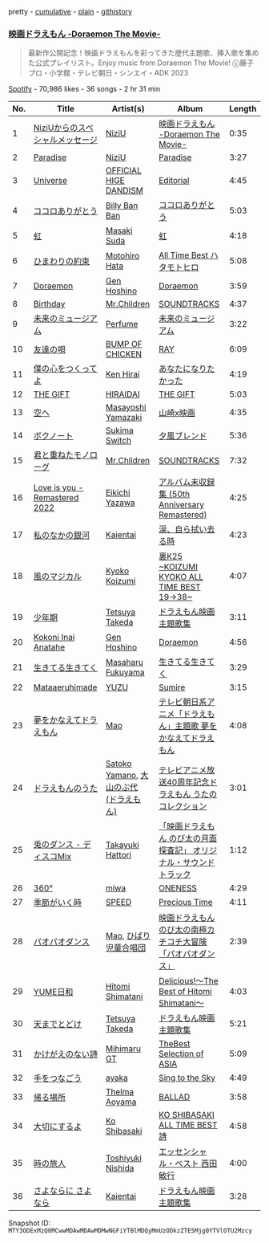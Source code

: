 pretty - [cumulative](/playlists/cumulative/37i9dQZF1DWUVNUz8WZk9Y.md) - [plain](/playlists/plain/37i9dQZF1DWUVNUz8WZk9Y) - [githistory](https://github.githistory.xyz/mackorone/spotify-playlist-archive/blob/main/playlists/plain/37i9dQZF1DWUVNUz8WZk9Y)

### [映画ドラえもん \-Doraemon The Movie\-](https://open.spotify.com/playlist/37i9dQZF1DWUVNUz8WZk9Y)

> 最新作公開記念！映画ドラえもんを彩ってきた歴代主題歌、挿入歌を集めた公式プレイリスト。Enjoy music from Doraemon The Movie! ⓒ藤子プロ・小学館・テレビ朝日・シンエイ・ADK 2023

[Spotify](https://open.spotify.com/user/spotify) - 70,986 likes - 36 songs - 2 hr 31 min

| No. | Title | Artist(s) | Album | Length |
|---|---|---|---|---|
| 1 | [NiziUからのスペシャルメッセージ](https://open.spotify.com/track/5mURJqVQq04CMTXbD6W7ap) | [NiziU](https://open.spotify.com/artist/3z8diLlUCkN1j9N9ZdnfBJ) | [映画ドラえもん \-Doraemon The Movie\-](https://open.spotify.com/album/0hDweJfMt8lKaiISWaUYJ0) | 0:35 |
| 2 | [Paradise](https://open.spotify.com/track/4j3ZYby4xNDuqfHb3Crm4k) | [NiziU](https://open.spotify.com/artist/3z8diLlUCkN1j9N9ZdnfBJ) | [Paradise](https://open.spotify.com/album/5ItabiqjFEYWwMFL1jBfve) | 3:27 |
| 3 | [Universe](https://open.spotify.com/track/2uCN45we6vuQJIOqzuLO5k) | [OFFICIAL HIGE DANDISM](https://open.spotify.com/artist/5Vo1hnCRmCM6M4thZCInCj) | [Editorial](https://open.spotify.com/album/22nXr9DqkTAp1Y0GT1ialu) | 4:45 |
| 4 | [ココロありがとう](https://open.spotify.com/track/6yDOyzVDOs4ZA7YNcMZoTK) | [Billy Ban Ban](https://open.spotify.com/artist/3hoe4fPtz7MtwwPWypVO7n) | [ココロありがとう](https://open.spotify.com/album/6UCI4YWvsA408oCtlYN44R) | 5:03 |
| 5 | [虹](https://open.spotify.com/track/7AIj86wFWqm7X1TZ2hzHwS) | [Masaki Suda](https://open.spotify.com/artist/6n4SsAp5VjvIBg3s9QCcPX) | [虹](https://open.spotify.com/album/0hE2gFx2Dv7DEm9kepaFFi) | 4:18 |
| 6 | [ひまわりの約束](https://open.spotify.com/track/4SWzCUmuOQiPb6MJhrqZlJ) | [Motohiro Hata](https://open.spotify.com/artist/706WzkJEacBrtkHKRpBU2q) | [All Time Best ハタモトヒロ](https://open.spotify.com/album/0JacmVkCsfYIAUSwVXfc7q) | 5:08 |
| 7 | [Doraemon](https://open.spotify.com/track/2pcuXnZhTirLXsfXGVFTv2) | [Gen Hoshino](https://open.spotify.com/artist/1S2S00lgLYLGHWA44qGEUs) | [Doraemon](https://open.spotify.com/album/5VGCJPjawUCJhP4PG2IKtp) | 3:59 |
| 8 | [Birthday](https://open.spotify.com/track/0arzkZjLAK8lPIjYILGL17) | [Mr.Children](https://open.spotify.com/artist/1qma7XhwZotCAucL7NHVLY) | [SOUNDTRACKS](https://open.spotify.com/album/1EKHTn7izq40Me9Wwg87rS) | 4:37 |
| 9 | [未来のミュージアム](https://open.spotify.com/track/3IIWswUsUI4BnTWYZU2UsN) | [Perfume](https://open.spotify.com/artist/2XMxWKPKCxoLkSdpCViCnr) | [未来のミュージアム](https://open.spotify.com/album/7Bc42pyMISw5ntd3qDqUtj) | 3:22 |
| 10 | [友達の唄](https://open.spotify.com/track/7rWuSM3qyNXaVm4XqROWV1) | [BUMP OF CHICKEN](https://open.spotify.com/artist/0hSFeqPehe7FtCNWuQ6Bsy) | [RAY](https://open.spotify.com/album/7Al8QIzk8sarvtcjkY6lqw) | 6:09 |
| 11 | [僕の心をつくってよ](https://open.spotify.com/track/2zxLdUZZUBznEtI9x6pxxO) | [Ken Hirai](https://open.spotify.com/artist/6jIhEiXcCAyBsuEI7qZ9vc) | [あなたになりたかった](https://open.spotify.com/album/7JAM66YWBWKjYiqDU4oczq) | 4:19 |
| 12 | [THE GIFT](https://open.spotify.com/track/5qTwnr6WbWeeUDS9dcl5g6) | [HIRAIDAI](https://open.spotify.com/artist/7JthQ6zwNzfxRfIEjp6wUs) | [THE GIFT](https://open.spotify.com/album/423LWA7PU0o0Lke9vTFLxk) | 5:03 |
| 13 | [空へ](https://open.spotify.com/track/1BewDJrYxLgN9nS2zhZY1i) | [Masayoshi Yamazaki](https://open.spotify.com/artist/6gvedX0HcRQYMD5IhY8KKt) | [山崎x映画](https://open.spotify.com/album/3SpIt27FGjgDE6WARb1oWK) | 4:35 |
| 14 | [ボクノート](https://open.spotify.com/track/72t8Apk92BNOE9iWiVfRG9) | [Sukima Switch](https://open.spotify.com/artist/0wRzWf3I4lUl9hdFF5uL0m) | [夕風ブレンド](https://open.spotify.com/album/1augQyrMkhybkaINaxUyVL) | 5:36 |
| 15 | [君と重ねたモノローグ](https://open.spotify.com/track/4Zk4F73POCW2GKYlpLpEpD) | [Mr.Children](https://open.spotify.com/artist/1qma7XhwZotCAucL7NHVLY) | [SOUNDTRACKS](https://open.spotify.com/album/1EKHTn7izq40Me9Wwg87rS) | 7:32 |
| 16 | [Love is you \- Remastered 2022](https://open.spotify.com/track/5pB0jgJRHCgRfTOtX8sDJ5) | [Eikichi Yazawa](https://open.spotify.com/artist/6r4KqrquvtAy0fcJUU2VGB) | [アルバム未収録集 \(50th Anniversary Remastered\)](https://open.spotify.com/album/3zm7A7DGyIJnwz7f4uTlhi) | 4:25 |
| 17 | [私のなかの銀河](https://open.spotify.com/track/18TJmCozSNyy2apOJfF8Wt) | [Kaientai](https://open.spotify.com/artist/1DsKJnZ0VeVD4ZEpDIegQF) | [涙、自ら拭い去る時](https://open.spotify.com/album/0lKauXhP2Zl2zOvXTgR7Co) | 4:23 |
| 18 | [風のマジカル](https://open.spotify.com/track/0mv1d2ALQZf7EORUJym7BU) | [Kyoko Koizumi](https://open.spotify.com/artist/47CIQFAst7iOrRZ16XOfP8) | [裏K25 \~KOIZUMI KYOKO ALL TIME BEST 19→38\~](https://open.spotify.com/album/3dCD0h7bx5v13OSfV86d3r) | 4:07 |
| 19 | [少年期](https://open.spotify.com/track/1ReCdmB1c7TCxTcaxYK8Z7) | [Tetsuya Takeda](https://open.spotify.com/artist/69XPjjmtVFyntrir7ZHfnk) | [ドラえもん映画主題歌集](https://open.spotify.com/album/6ClSL3281Uc1W0zBgOoViV) | 3:11 |
| 20 | [Kokoni Inai Anatahe](https://open.spotify.com/track/1plEsqK09kXS5RRja71Mrz) | [Gen Hoshino](https://open.spotify.com/artist/1S2S00lgLYLGHWA44qGEUs) | [Doraemon](https://open.spotify.com/album/5VGCJPjawUCJhP4PG2IKtp) | 4:56 |
| 21 | [生きてる生きてく](https://open.spotify.com/track/6TT5cVq9gtm9Fxm1jm3RSj) | [Masaharu Fukuyama](https://open.spotify.com/artist/5FGlhIQqewJRV8fx24toG0) | [生きてる生きてく](https://open.spotify.com/album/7qkPAM0ZbpWoZgfTbIxpg3) | 3:29 |
| 22 | [Mataaeruhimade](https://open.spotify.com/track/3cevL1Y1NBLfomUb4PTSej) | [YUZU](https://open.spotify.com/artist/7lNFzeAXmSIKexINNgO6bu) | [Sumire](https://open.spotify.com/album/7wUKJQi5cvyTYnoGf4inTT) | 3:15 |
| 23 | [夢をかなえてドラえもん](https://open.spotify.com/track/6FEABJMKAHeFuz3OrKw5ix) | [Mao](https://open.spotify.com/artist/3FqWvozs0flehtWPsXuNdo) | [テレビ朝日系アニメ「ドラえもん」主題歌 夢をかなえてドラえもん](https://open.spotify.com/album/4wS3lDrvp1wPIh1KdNfqCN) | 4:08 |
| 24 | [ドラえもんのうた](https://open.spotify.com/track/6rZW4S32ocga4upgydixZ0) | [Satoko Yamano](https://open.spotify.com/artist/6RN3CWxzQHF7m1txkot9Bm), [大山のぶ代 \(ドラえもん\)](https://open.spotify.com/artist/5V0fl2vEUF1LJY0EiOzqdj) | [テレビアニメ放送40周年記念ドラえもん うたのコレクション](https://open.spotify.com/album/2z7ZCvngxAsF4GvFHaXZUx) | 3:01 |
| 25 | [兎のダンス \- ディスコMix](https://open.spotify.com/track/4LFRXRyJ9FS1VZYGlfVzVu) | [Takayuki Hattori](https://open.spotify.com/artist/76bJYea3ZCMhhO8aF0iU5W) | [「映画ドラえもん のび太の月面探査記」 オリジナル・サウンドトラック](https://open.spotify.com/album/6VsE03eRiyrsrPExSbodmX) | 1:12 |
| 26 | [360°](https://open.spotify.com/track/4pKec5b5lmWSMFZuaw9gbd) | [miwa](https://open.spotify.com/artist/3R3WEsfL1WC1zLiz3XG9K5) | [ONENESS](https://open.spotify.com/album/4jZODszCaZhvj2fg9JwRai) | 4:29 |
| 27 | [季節がいく時](https://open.spotify.com/track/4STyGIa61Kpz51HaC4AdEP) | [SPEED](https://open.spotify.com/artist/3VpWtcxsAiE148UkrC1yt9) | [Precious Time](https://open.spotify.com/album/62ZzDxPA2TU4JVnUMEcnOy) | 4:11 |
| 28 | [パオパオダンス](https://open.spotify.com/track/2liVyrBKYjEt0jUXXLZrnY) | [Mao](https://open.spotify.com/artist/3FqWvozs0flehtWPsXuNdo), [ひばり児童合唱団](https://open.spotify.com/artist/2uTsoHGIkGX1Yz0VKOSD4l) | [映画ドラえもん のび太の南極カチコチ大冒険「パオパオダンス」](https://open.spotify.com/album/0w5MMmPIDAFdpEdDmOaAQ9) | 2:39 |
| 29 | [YUME日和](https://open.spotify.com/track/78tE9IdvgaY0GA99p4qXy8) | [Hitomi Shimatani](https://open.spotify.com/artist/34eavfJpWV3DnvwqOmml18) | [Delicious!〜The Best of Hitomi Shimatani〜](https://open.spotify.com/album/6jNMaxEg9Da0jUmv8jwmv6) | 4:03 |
| 30 | [天までとどけ](https://open.spotify.com/track/6nPZ1aDIYfObOtdOaoEaOC) | [Tetsuya Takeda](https://open.spotify.com/artist/69XPjjmtVFyntrir7ZHfnk) | [ドラえもん映画主題歌集](https://open.spotify.com/album/6ClSL3281Uc1W0zBgOoViV) | 5:21 |
| 31 | [かけがえのない詩](https://open.spotify.com/track/4PpHDUHL6HYPIahZDCX2Q7) | [Mihimaru GT](https://open.spotify.com/artist/29PeG6G6C986jnRPBECm4D) | [TheBest Selection of ASIA](https://open.spotify.com/album/4Ebv1ivlrjcYyUsG1Qt2d2) | 5:09 |
| 32 | [手をつなごう](https://open.spotify.com/track/1QoCVPSbayKifYbYIVDMV6) | [ayaka](https://open.spotify.com/artist/22FsmLO3ZyvgWBy5QbfcQi) | [Sing to the Sky](https://open.spotify.com/album/4dnXPRhXmwucQfyA2Qhlha) | 4:49 |
| 33 | [帰る場所](https://open.spotify.com/track/5NkRMqbLWkWemyjsRpxVlg) | [Thelma Aoyama](https://open.spotify.com/artist/1AU9Y5Y2Taxe4yh7AI6JRD) | [BALLAD](https://open.spotify.com/album/0J4VLq05izAr156iadxgLc) | 3:58 |
| 34 | [大切にするよ](https://open.spotify.com/track/4UF3JsmwjkCzuaP3zCribq) | [Ko Shibasaki](https://open.spotify.com/artist/5YixSA79eNkVmTq8xzRYF7) | [KO SHIBASAKI ALL TIME BEST 詩](https://open.spotify.com/album/3iBSAO7iI16Jw8vwIDTkXX) | 4:58 |
| 35 | [時の旅人](https://open.spotify.com/track/2u0EiTzKREGGN1BnIpOp3Q) | [Toshiyuki Nishida](https://open.spotify.com/artist/4djumM1qrx3qrRNTQworSy) | [エッセンシャル・ベスト 西田敏行](https://open.spotify.com/album/0cFhaCH30tnnGc73zMlB8S) | 4:00 |
| 36 | [さよならに さよなら](https://open.spotify.com/track/484QMEcJmYvoV0QmJfSJaw) | [Kaientai](https://open.spotify.com/artist/1DsKJnZ0VeVD4ZEpDIegQF) | [ドラえもん映画主題歌集](https://open.spotify.com/album/6ClSL3281Uc1W0zBgOoViV) | 3:28 |

Snapshot ID: `MTY3ODExMzQ0MCwwMDAwMDAwMDMwNGFiYTBlMDQyMmUzODkzZTE5Mjg0YTVlOTU2Mzcy`
